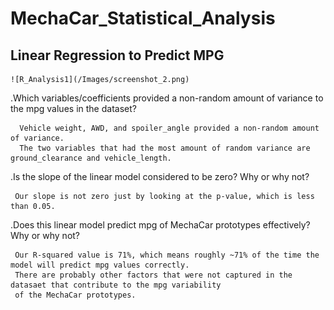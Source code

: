 # MechaCar_Statistical_Analysis

## Linear Regression to Predict MPG

    ![R_Analysis1](/Images/screenshot_2.png)

   .Which variables/coefficients provided a non-random amount of variance to the mpg values in the dataset?
      
      Vehicle weight, AWD, and spoiler_angle provided a non-random amount of variance. 
      The two variables that had the most amount of random variance are ground_clearance and vehicle_length.
   
   .Is the slope of the linear model considered to be zero? Why or why not?
   
     Our slope is not zero just by looking at the p-value, which is less than 0.05.
   
   .Does this linear model predict mpg of MechaCar prototypes effectively? Why or why not?
   
     Our R-squared value is 71%, which means roughly ~71% of the time the model will predict mpg values correctly.
     There are probably other factors that were not captured in the datasaet that contribute to the mpg variability 
     of the MechaCar prototypes.

